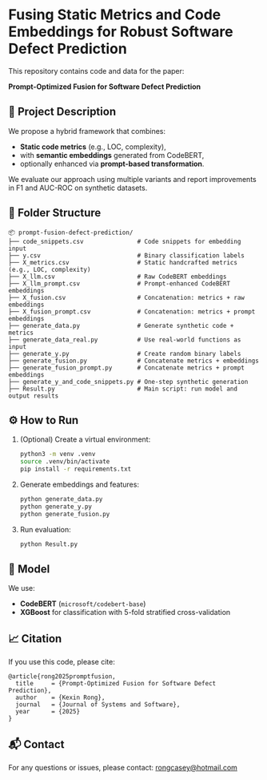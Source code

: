# Fusing Static Metrics and Code Embeddings for Robust Software Defect Prediction

This repository contains code and data for the paper:

**Prompt-Optimized Fusion for Software Defect Prediction**

## 📄 Project Description

We propose a hybrid framework that combines:
- **Static code metrics** (e.g., LOC, complexity),
- with **semantic embeddings** generated from CodeBERT,
- optionally enhanced via **prompt-based transformation**.

We evaluate our approach using multiple variants and report improvements in F1 and AUC-ROC on synthetic datasets.

## 🧪 Folder Structure

```
📦 prompt-fusion-defect-prediction/
├── code_snippets.csv               # Code snippets for embedding input
├── y.csv                           # Binary classification labels
├── X_metrics.csv                   # Static handcrafted metrics (e.g., LOC, complexity)
├── X_llm.csv                       # Raw CodeBERT embeddings
├── X_llm_prompt.csv                # Prompt-enhanced CodeBERT embeddings
├── X_fusion.csv                    # Concatenation: metrics + raw embeddings
├── X_fusion_prompt.csv             # Concatenation: metrics + prompt embeddings
├── generate_data.py                # Generate synthetic code + metrics
├── generate_data_real.py           # Use real-world functions as input
├── generate_y.py                   # Create random binary labels
├── generate_fusion.py              # Concatenate metrics + embeddings
├── generate_fusion_prompt.py       # Concatenate metrics + prompt embeddings
├── generate_y_and_code_snippets.py # One-step synthetic generation
├── Result.py                       # Main script: run model and output results
```

## ⚙️ How to Run

1. (Optional) Create a virtual environment:
   ```bash
   python3 -m venv .venv
   source .venv/bin/activate
   pip install -r requirements.txt
   ```

2. Generate embeddings and features:
   ```bash
   python generate_data.py
   python generate_y.py
   python generate_fusion.py
   ```

3. Run evaluation:
   ```bash
   python Result.py
   ```

## 🧠 Model

We use:
- **CodeBERT** (`microsoft/codebert-base`)
- **XGBoost** for classification with 5-fold stratified cross-validation

## 📈 Citation

If you use this code, please cite:

```
@article{rong2025promptfusion,
  title     = {Prompt-Optimized Fusion for Software Defect Prediction},
  author    = {Kexin Rong},
  journal   = {Journal of Systems and Software},
  year      = {2025}
}

```

## 📬 Contact

For any questions or issues, please contact: rongcasey@hotmail.com

